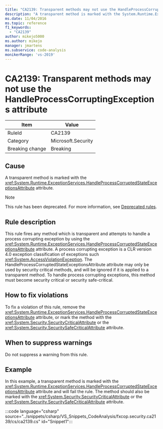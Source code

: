 ```yaml
---
title: "CA2139: Transparent methods may not use the HandleProcessCorruptingExceptions attribute"
description: "A transparent method is marked with the System.Runtime.ExceptionServices.HandleProcessCorruptedStateExceptionsAttribute attribute."
ms.date: 11/04/2016
ms.topic: reference
f1_keywords:
  - "CA2139"
author: mikejo5000
ms.author: mikejo
manager: jmartens
ms.subservice: code-analysis
monikerRange: 'vs-2019'
---
```

# CA2139: Transparent methods may not use the HandleProcessCorruptingExceptions attribute

|Item|Value|
|-|-|
|RuleId|CA2139|
|Category|Microsoft.Security|
|Breaking change|Breaking|

## Cause
A transparent method is marked with the <xref:System.Runtime.ExceptionServices.HandleProcessCorruptedStateExceptionsAttribute> attribute.

> [!NOTE]
> This rule has been deprecated. For more information, see [Deprecated rules](fxcop-unported-deprecated-rules.md).

## Rule description
This rule fires any method which is transparent and attempts to handle a process corrupting exception by using the <xref:System.Runtime.ExceptionServices.HandleProcessCorruptedStateExceptionsAttribute> attribute. A process corrupting exception is a CLR version 4.0 exception classification of exceptions such <xref:System.AccessViolationException>. The HandleProcessCorruptedStateExceptionsAttribute attribute may only be used by security critical methods, and will be ignored if it is applied to a transparent method. To handle process corrupting exceptions, this method must become security critical or security safe-critical.

## How to fix violations
To fix a violation of this rule, remove the <xref:System.Runtime.ExceptionServices.HandleProcessCorruptedStateExceptionsAttribute> attribute, or mark the method with the <xref:System.Security.SecurityCriticalAttribute> or the <xref:System.Security.SecuritySafeCriticalAttribute> attribute.

## When to suppress warnings
Do not suppress a warning from this rule.

## Example
In this example, a transparent method is marked with the <xref:System.Runtime.ExceptionServices.HandleProcessCorruptedStateExceptionsAttribute> attribute and will fail the rule. The method should also be marked with the <xref:System.Security.SecurityCriticalAttribute> or the <xref:System.Security.SecuritySafeCriticalAttribute> attribute.

:::code language="csharp" source="../snippets/csharp/VS_Snippets_CodeAnalysis/fxcop.security.ca2139/cs/ca2139.cs" id="Snippet1":::
